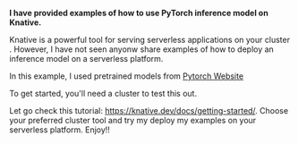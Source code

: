 **I have provided examples of how to use PyTorch inference model on Knative.**

Knative is a powerful tool for serving serverless applications on your cluster . However, I have not seen anyonw share examples of how to deploy an inference model on a serverless platform.

In this example, I used pretrained models from [Pytorch Website](https://pytorch.org/vision/stable/models.html)  

To get started, you'll need a cluster to test this out.

Let go check this tutorial: https://knative.dev/docs/getting-started/. 
Choose your preferred cluster tool and try my deploy my examples on your serverless platform. Enjoy!! 
